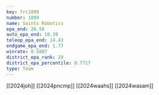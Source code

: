 ```yaml
---
key: frc1899
number: 1899
name: Saints Robotics
epa_end: 26.58
auto_epa_end: 10.39
teleop_epa_end: 14.43
endgame_epa_end: 1.77
winrate: 0.5887
district_epa_rank: 29
district_epa_percentile: 0.7717
type: Team
---
```

[[2024joh]]
[[2024pncmp]]
[[2024waahs]]
[[2024wasam]]
